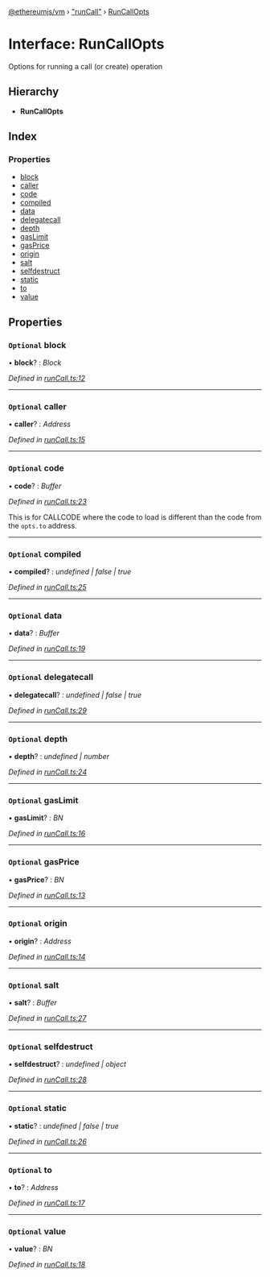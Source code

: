 [@ethereumjs/vm](../README.md) › ["runCall"](../modules/_runcall_.md) › [RunCallOpts](_runcall_.runcallopts.md)

# Interface: RunCallOpts

Options for running a call (or create) operation

## Hierarchy

* **RunCallOpts**

## Index

### Properties

* [block](_runcall_.runcallopts.md#optional-block)
* [caller](_runcall_.runcallopts.md#optional-caller)
* [code](_runcall_.runcallopts.md#optional-code)
* [compiled](_runcall_.runcallopts.md#optional-compiled)
* [data](_runcall_.runcallopts.md#optional-data)
* [delegatecall](_runcall_.runcallopts.md#optional-delegatecall)
* [depth](_runcall_.runcallopts.md#optional-depth)
* [gasLimit](_runcall_.runcallopts.md#optional-gaslimit)
* [gasPrice](_runcall_.runcallopts.md#optional-gasprice)
* [origin](_runcall_.runcallopts.md#optional-origin)
* [salt](_runcall_.runcallopts.md#optional-salt)
* [selfdestruct](_runcall_.runcallopts.md#optional-selfdestruct)
* [static](_runcall_.runcallopts.md#optional-static)
* [to](_runcall_.runcallopts.md#optional-to)
* [value](_runcall_.runcallopts.md#optional-value)

## Properties

### `Optional` block

• **block**? : *Block*

*Defined in [runCall.ts:12](https://github.com/ethereumjs/ethereumjs-monorepo/blob/master/packages/vm/lib/runCall.ts#L12)*

___

### `Optional` caller

• **caller**? : *Address*

*Defined in [runCall.ts:15](https://github.com/ethereumjs/ethereumjs-monorepo/blob/master/packages/vm/lib/runCall.ts#L15)*

___

### `Optional` code

• **code**? : *Buffer*

*Defined in [runCall.ts:23](https://github.com/ethereumjs/ethereumjs-monorepo/blob/master/packages/vm/lib/runCall.ts#L23)*

This is for CALLCODE where the code to load is different than the code from the `opts.to` address.

___

### `Optional` compiled

• **compiled**? : *undefined | false | true*

*Defined in [runCall.ts:25](https://github.com/ethereumjs/ethereumjs-monorepo/blob/master/packages/vm/lib/runCall.ts#L25)*

___

### `Optional` data

• **data**? : *Buffer*

*Defined in [runCall.ts:19](https://github.com/ethereumjs/ethereumjs-monorepo/blob/master/packages/vm/lib/runCall.ts#L19)*

___

### `Optional` delegatecall

• **delegatecall**? : *undefined | false | true*

*Defined in [runCall.ts:29](https://github.com/ethereumjs/ethereumjs-monorepo/blob/master/packages/vm/lib/runCall.ts#L29)*

___

### `Optional` depth

• **depth**? : *undefined | number*

*Defined in [runCall.ts:24](https://github.com/ethereumjs/ethereumjs-monorepo/blob/master/packages/vm/lib/runCall.ts#L24)*

___

### `Optional` gasLimit

• **gasLimit**? : *BN*

*Defined in [runCall.ts:16](https://github.com/ethereumjs/ethereumjs-monorepo/blob/master/packages/vm/lib/runCall.ts#L16)*

___

### `Optional` gasPrice

• **gasPrice**? : *BN*

*Defined in [runCall.ts:13](https://github.com/ethereumjs/ethereumjs-monorepo/blob/master/packages/vm/lib/runCall.ts#L13)*

___

### `Optional` origin

• **origin**? : *Address*

*Defined in [runCall.ts:14](https://github.com/ethereumjs/ethereumjs-monorepo/blob/master/packages/vm/lib/runCall.ts#L14)*

___

### `Optional` salt

• **salt**? : *Buffer*

*Defined in [runCall.ts:27](https://github.com/ethereumjs/ethereumjs-monorepo/blob/master/packages/vm/lib/runCall.ts#L27)*

___

### `Optional` selfdestruct

• **selfdestruct**? : *undefined | object*

*Defined in [runCall.ts:28](https://github.com/ethereumjs/ethereumjs-monorepo/blob/master/packages/vm/lib/runCall.ts#L28)*

___

### `Optional` static

• **static**? : *undefined | false | true*

*Defined in [runCall.ts:26](https://github.com/ethereumjs/ethereumjs-monorepo/blob/master/packages/vm/lib/runCall.ts#L26)*

___

### `Optional` to

• **to**? : *Address*

*Defined in [runCall.ts:17](https://github.com/ethereumjs/ethereumjs-monorepo/blob/master/packages/vm/lib/runCall.ts#L17)*

___

### `Optional` value

• **value**? : *BN*

*Defined in [runCall.ts:18](https://github.com/ethereumjs/ethereumjs-monorepo/blob/master/packages/vm/lib/runCall.ts#L18)*
